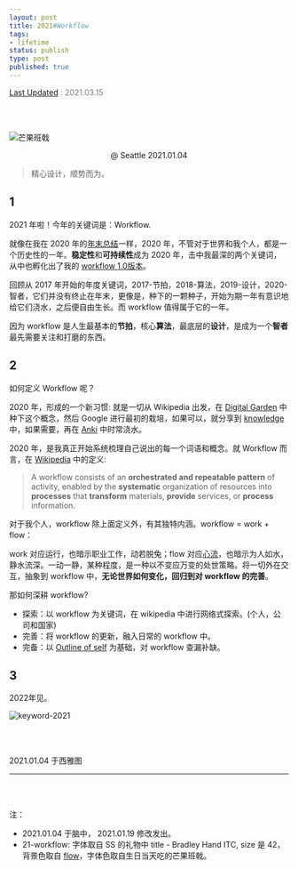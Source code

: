 ```yaml
--- 
layout: post
title: 2021#Workflow
tags: 
- lifetime
status: publish
type: post
published: true
---
```


[Last Updated](https://github.githistory.xyz/willwang-x/willwang-x.github.io/blob/master/_posts/blogs/2021-01-04-2021-workflow.md)<span style="color: gray"> : 2021.03.15  </span>

<br>
<br>

![芒果班戟](https://i.imgur.com/5K0v0AU.jpg)

<center> @ Seattle 2021.01.04 </center>


> 精心设计，顺势而为。

## 1

2021 年啦！今年的关键词是：Workflow.

就像在我在 2020 年的[年末总结](https://willwang.cc/2020/12/3-fall-and-rise)一样，2020 年，不管对于世界和我个人，都是一个历史性的一年。**稳定性**和**可持续性**成为 2020 年，击中我最深的两个关键词，从中也孵化出了我的 [workflow 1.0版本](https://github.com/willwang-x/workflow)。

回顾从 2017 年开始的年度关键词，2017-节拍，2018-算法，2019-设计，2020-智者，它们并没有终止在年末，更像是，种下的一颗种子，开始为期一年有意识地给它们浇水，之后便自由生长。而 workflow 值得属于它的一年。

因为 workflow 是人生最基本的**节拍**，核心**算法**，最底层的**设计**，是成为一个**智者**最先需要关注和打磨的东西。

## 2


如何定义 Workflow 呢？

2020 年，形成的一个新习惯: 就是一切从 Wikipedia 出发，在 [Digital Garden](https://github.com/willwang-x/knowledge/blob/master/digital-garden.md) 中种下这个概念，然后 Google 进行最初的栽培，如果可以，就分享到 [knowledge](https://github.com/willwang-x/knowledge) 中，如果需要，再在 [Anki](https://github.com/willwang-x/tools/blob/main/tools/anki/anki.md) 中时常浇水。

2020 年，是我真正开始系统梳理自己说出的每一个词语和概念。就 Workflow 而言，在 [Wikipedia](https://www.wikiwand.com/en/Workflow) 中的定义: 

> A workflow consists of an **orchestrated and repeatable pattern** of activity, enabled by the **systematic** organization of resources into **processes** that **transform** materials, **provide** services, or **process** information.

对于我个人，workflow 除上面定义外，有其独特内涵。workflow = work + flow：

work 对应运行，也暗示职业工作，动若脱兔；flow 对应[心流](https://www.wikiwand.com/en/Flow_(psychology))，也暗示为人如水，静水流深。一动一静，某种程度，是一种以不变应万变的处世策略。将一切外在交互，抽象到 workflow 中，**无论世界如何变化，回归到对 workflow 的完善**。

那如何深耕 workflow?

* 探索：以 workflow 为关键词，在 wikipedia 中进行网络式探索。(个人，公司和国家)
* 完善：将 workflow 的更新，融入日常的 workflow 中。
* 完备：以 [Outline of self](https://www.wikiwand.com/en/Outline_of_self) 为基础，对 workflow 查漏补缺。

## 3

2022年见。

![keyword-2021](https://i.imgur.com/oroOSt4.png)




<br>
<br>
           
2021.01.04 于西雅图 <br>


--- 

<br>
<br>

注：

* 2021.01.04 于脑中， 2021.01.19 修改发出。
* 21-workflow: 字体取自 SS 的礼物中 title - Bradley Hand ITC, size 是 42，背景色取自 [flow](https://upload.wikimedia.org/wikipedia/commons/thumb/f/f6/Challenge_vs_skill.svg/450px-Challenge_vs_skill.svg.png)，字体色取自生日当天吃的芒果班戟。



